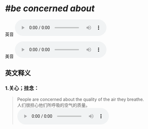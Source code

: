# ***\#be concerned about*** 
英音
<audio src="./media/be concerned about1.aac" controls="controls"></audio>

美音
<audio src="./media/be concerned about2.aac" controls="controls"></audio>



  

英文释义
---
### 1.**关心；挂念：**  

 > People are concerned about the quality of the air they breathe.  
 > 人们很担心他们所呼吸的空气的质量。    
<audio src="./media/2-breathe.aac" controls="controls"></audio>


